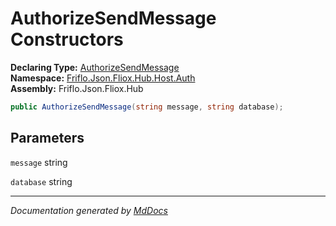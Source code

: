 ﻿<!--  
  <auto-generated>   
    The contents of this file were generated by a tool.  
    Changes to this file may be list if the file is regenerated  
  </auto-generated>   
-->

# AuthorizeSendMessage Constructors

**Declaring Type:** [AuthorizeSendMessage](../index.md)  
**Namespace:** [Friflo.Json.Fliox.Hub.Host.Auth](../../index.md)  
**Assembly:** Friflo.Json.Fliox.Hub

```csharp
public AuthorizeSendMessage(string message, string database);
```

## Parameters

`message`  string

`database`  string

___

*Documentation generated by [MdDocs](https://github.com/ap0llo/mddocs)*
